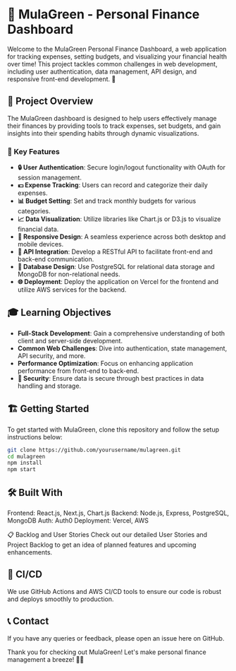 # 🌱 MulaGreen - Personal Finance Dashboard

Welcome to the MulaGreen Personal Finance Dashboard, a web application for tracking expenses, setting budgets, and visualizing your financial health over time! This project tackles common challenges in web development, including user authentication, data management, API design, and responsive front-end development. 🚀

## 🎯 Project Overview

The MulaGreen dashboard is designed to help users effectively manage their finances by providing tools to track expenses, set budgets, and gain insights into their spending habits through dynamic visualizations.

### 🌟 Key Features

- **🔒 User Authentication**: Secure login/logout functionality with OAuth for session management.
- **💵 Expense Tracking**: Users can record and categorize their daily expenses.
- **📊 Budget Setting**: Set and track monthly budgets for various categories.
- **📈 Data Visualization**: Utilize libraries like Chart.js or D3.js to visualize financial data.
- **📱 Responsive Design**: A seamless experience across both desktop and mobile devices.
- **🔗 API Integration**: Develop a RESTful API to facilitate front-end and back-end communication.
- **💾 Database Design**: Use PostgreSQL for relational data storage and MongoDB for non-relational needs.
- **🌐 Deployment**: Deploy the application on Vercel for the frontend and utilize AWS services for the backend.

## 🎓 Learning Objectives

- **Full-Stack Development**: Gain a comprehensive understanding of both client and server-side development.
- **Common Web Challenges**: Dive into authentication, state management, API security, and more.
- **Performance Optimization**: Focus on enhancing application performance from front-end to back-end.
- **🔐 Security**: Ensure data is secure through best practices in data handling and storage.

## 🏗️ Getting Started

To get started with MulaGreen, clone this repository and follow the setup instructions below:

```bash
git clone https://github.com/yourusername/mulagreen.git
cd mulagreen
npm install
npm start
```
## 🛠️ Built With
Frontend: React.js, Next.js, Chart.js
Backend: Node.js, Express, PostgreSQL, MongoDB
Auth: Auth0
Deployment: Vercel, AWS

📋 Backlog and User Stories
Check out our detailed User Stories and Project Backlog to get an idea of planned features and upcoming enhancements.

## 🤖 CI/CD
We use GitHub Actions and AWS CI/CD tools to ensure our code is robust and deploys smoothly to production.


## 📞 Contact
If you have any queries or feedback, please open an issue here on GitHub.

Thank you for checking out MulaGreen! Let's make personal finance management a breeze! 💨🍃
